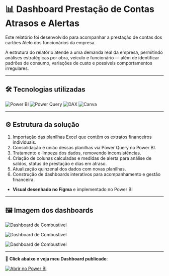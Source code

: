 # 📊 Dashboard Prestação de Contas Atrasos e Alertas
Este relatório foi desenvolvido para acompanhar a prestação de contas dos cartões Alelo dos funcionários da empresa.

A estrutura do relatório atende a uma demanda real da empresa, permitindo análises estratégicas por obra, veículo e funcionário — além de identificar padrões de consumo, variações de custo e possíveis comportamentos irregulares.


---
## 🛠️ Tecnologias utilizadas

![Power BI](https://img.shields.io/badge/Power%20BI-FFDC00?style=for-the-badge&logo=Power%20BI&logoColor=black)
![Power Query](https://img.shields.io/badge/Power%20Query-2C2C2C?style=for-the-badge&logo=microsoft&logoColor=white)
![DAX](https://img.shields.io/badge/DAX-1E4D8B?style=for-the-badge&logo=databricks&logoColor=white)
![Canva](https://img.shields.io/badge/Figma-303030?style=for-the-badge&logo=figma&logoColor=white)

---

## ⚙️ Estrutura da solução

1. Importação das planilhas Excel que contêm os extratos financeiros individuais.
2. Consolidação e união dessas planilhas via Power Query no Power BI.
3. Tratamento e limpeza dos dados, removendo inconsistências.
4. Criação de colunas calculadas e medidas de alerta para análise de saldos, status de prestação e dias em atraso.
5. Atualização quinzenal dos dados com novas planilhas.
6. Construção de dashboards interativos para acompanhamento e gestão financeira.
- **Visual desenhado no Figma** e implementado no Power BI


---

## 🖼️ Imagem dos dashboards


![Dashboard de Combustivel](comb_dash1.png)




![Dashboard de Combustivel](comb_dash2.png)




![Dashboard de Combustivel](comb_dash3.png)

---
🚀 **Click abaixo e veja meu Dashboard publicado**:  

[![Abrir no Power BI](https://img.shields.io/badge/Abrir%20no%20Power%20BI-%2300AC47?logo=powerbi&logoColor=white)](https://app.powerbi.com/view?r=eyJrIjoiZWE4YzdiOWEtNzZkNy00OTFjLTg4OWMtNzAzM2U3ZGZjYzU5IiwidCI6ImQ1ZTYxZGFhLTZjOGUtNDUzMy1hZmUzLWRhYWE4MjBiY2Y1NSJ9)


